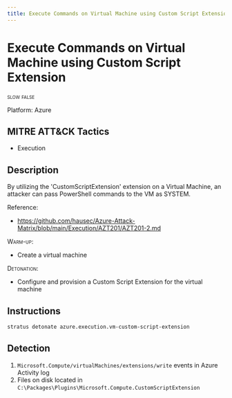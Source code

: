 ```yaml
---
title: Execute Commands on Virtual Machine using Custom Script Extension
---
```


# Execute Commands on Virtual Machine using Custom Script Extension

 <span class="smallcaps w3-badge w3-orange w3-round w3-text-sand" title="This attack technique might be slow to warm up or detonate">slow</span> 
 <span class="smallcaps w3-badge w3-blue w3-round w3-text-white" title="This attack technique can be detonated multiple times">false</span> 

Platform: Azure

## MITRE ATT&CK Tactics

- Execution

## Description

By utilizing the 'CustomScriptExtension' extension on a Virtual Machine, an attacker can pass PowerShell commands to the VM as SYSTEM.

Reference:

- https://github.com/hausec/Azure-Attack-Matrix/blob/main/Execution/AZT201/AZT201-2.md

<span style="font-variant: small-caps;">Warm-up</span>:

- Create a virtual machine

<span style="font-variant: small-caps;">Detonation</span>:

- Configure and provision a Custom Script Extension for the virtual machine


## Instructions

```bash title="Detonate with Stratus Red Team"
stratus detonate azure.execution.vm-custom-script-extension
```

## Detection

1. <code>Microsoft.Compute/virtualMachines/extensions/write</code> events in Azure Activity log
2. Files on disk located in <code>C:\Packages\Plugins\Microsoft.Compute.CustomScriptExtension</code>
